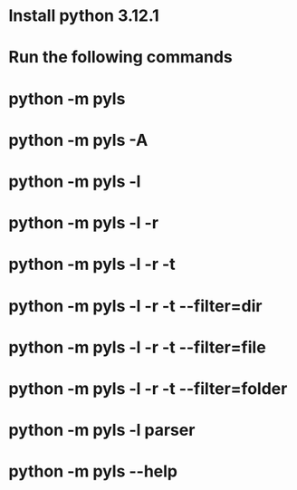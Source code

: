 # Install python 3.12.1
# Run the following commands
# python -m pyls
# python -m pyls -A
# python -m pyls -l
# python -m pyls -l -r
# python -m pyls -l -r -t
# python -m pyls -l -r -t --filter=dir
# python -m pyls -l -r -t --filter=file
# python -m pyls -l -r -t --filter=folder
# python -m pyls -l parser
# python -m pyls --help
